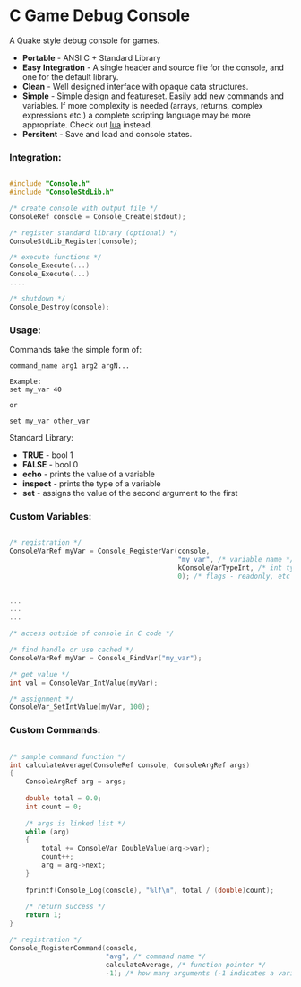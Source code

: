 C Game Debug Console
====================

A Quake style debug console for games.
* **Portable** - ANSI C + Standard Library
* **Easy Integration** - A single header and source file for the console, and one for the default library.
* **Clean** - Well designed interface with opaque data structures.
* **Simple** - Simple design and featureset. Easily add new commands and variables. If more complexity is needed (arrays, returns, complex expressions etc.) a complete scripting language may be more appropriate. Check out [lua](http://lua.org) instead.
* **Persitent** - Save and load and console states.

### Integration: ###

```C 

#include "Console.h"
#include "ConsoleStdLib.h"

/* create console with output file */
ConsoleRef console = Console_Create(stdout);

/* register standard library (optional) */
ConsoleStdLib_Register(console);

/* execute functions */
Console_Execute(...)
Console_Execute(...)
....

/* shutdown */
Console_Destroy(console);

```

### Usage: ###

Commands take the simple form of:

```
command_name arg1 arg2 argN...

Example:
set my_var 40

or 

set my_var other_var

```

Standard Library:

* **TRUE** - bool 1
* **FALSE** - bool 0
* **echo** - prints the value of a variable
* **inspect** - prints the type of a variable
* **set** - assigns the value of the second argument to the first 


### Custom Variables: ###

```C

/* registration */
ConsoleVarRef myVar = Console_RegisterVar(console,
                                          "my_var", /* variable name */
                                          kConsoleVarTypeInt, /* int type */
                                          0); /* flags - readonly, etc (none used) */

										   
...
...
...

/* access outside of console in C code */

/* find handle or use cached */
ConsoleVarRef myVar = Console_FindVar("my_var");

/* get value */
int val = ConsoleVar_IntValue(myVar);

/* assignment */
ConsoleVar_SetIntValue(myVar, 100);

```


### Custom Commands: ###
```C 

/* sample command function */
int calculateAverage(ConsoleRef console, ConsoleArgRef args)
{
	ConsoleArgRef arg = args;
	
	double total = 0.0;
	int count = 0;
	
	/* args is linked list */
	while (arg)
	{
		total += ConsoleVar_DoubleValue(arg->var);
		count++;
		arg = arg->next;
	}
		
	fprintf(Console_Log(console), "%lf\n", total / (double)count);
	
	/* return success */
	return 1;
}

/* registration */
Console_RegisterCommand(console,
                        "avg", /* command name */
                        calculateAverage, /* function pointer */
                        -1); /* how many arguments (-1 indicates a variable number) ? */
						
```
